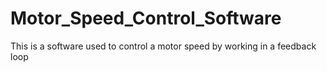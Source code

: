 # Motor_Speed_Control_Software
This is a software used to control a motor speed by working in a feedback loop
